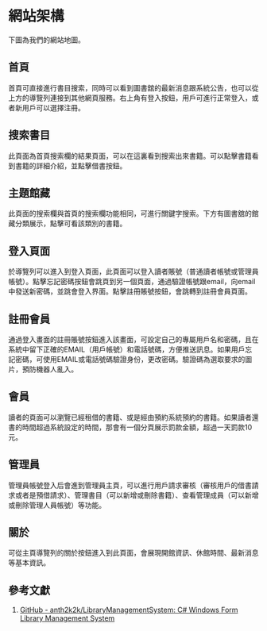 # 網站架構

下圖為我們的網站地圖。

## 首頁

首頁可直接進行書目搜索，同時可以看到圖書舘的最新消息跟系統公告，也可以從上方的導覽列連接到其他網頁服務。右上角有登入按鈕，用戶可進行正常登入，或者新用戶可以選擇注冊。

## 搜索書目

此頁面為首頁搜索欄的結果頁面，可以在這裏看到搜索出來書籍。可以點擊書籍看到書籍的詳細介紹，並點擊借書按鈕。

## 主題館藏

此頁面的搜索欄與首頁的搜索欄功能相同，可進行關鍵字搜索。下方有圖書舘的館藏分類展示，點擊可看該類別的書籍。

## 登入頁面

於導覽列可以進入到登入頁面，此頁面可以登入讀者賬號（普通讀者帳號或管理員帳號）。點擊忘記密碼按鈕會跳頁到另一個頁面，通過驗證帳號跟email，向email中發送新密碼，並跳會登入界面。點擊註冊賬號按鈕，會跳轉到註冊會員頁面。

## 註冊會員

通過登入畫面的註冊賬號按鈕進入該畫面，可設定自己的專屬用戶名和密碼，且在系統中留下正確的EMAIL（用戶帳號）和電話號碼，方便推送訊息。如果用戶忘記密碼，可使用EMAIL或電話號碼驗證身份，更改密碼。驗證碼為選取要求的圖片，預防機器人亂入。

## 會員

讀者的頁面可以瀏覽已經租借的書籍、或是經由預約系統預約的書籍。如果讀者還書的時間超過系統設定的時間，那會有一個分頁展示罰款金額，超過一天罰款10元。

## 管理員

管理員帳號登入后會進到管理員主頁，可以進行用戶請求審核（審核用戶的借書請求或者是預借請求）、管理書目（可以新增或刪除書籍）、查看管理成員（可以新增或刪除管理人員帳號）等功能。

## 關於

可從主頁導覽列的關於按鈕進入到此頁面，會展現開館資訊、休館時間、最新消息等基本資訊。


## 參考文獻

1. [GitHub - anth2k2k/LibraryManagementSystem: C# Windows Form Library Management System](https://github.com/anth2k2k/LibraryManagementSystem)